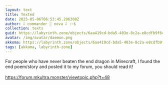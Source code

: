 ```yaml
---
layout: text
title: Texted
date: 2025-05-06T06:53:45.296300Z
author: ⸸ commander ░ nova ⸸ :~$
collection: texts
guid: https://labyrinth.zone/objects/6aa419cd-bda5-403e-8c2a-e8cdfb9f6c8a
avatar: /img/avatar/daemon.png
akkoma: https://labyrinth.zone/objects/6aa419cd-bda5-403e-8c2a-e8cdfb9f6c8a
tags: [akkoma, labyrinth-zone]
---
```


<p>For people who have never beaten the end dragon in Minecraft, I found the end poem/story and posted it to my forum, you should read it!<br><br><a href="https://forum.mkultra.monster/viewtopic.php?t=48" rel="ugc">https://forum.mkultra.monster/viewtopic.php?t=48</a></p>